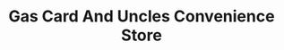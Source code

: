 ---
title: "Gas Card And Uncles Convenience Store"
url: /orla/gas-card-and-uncles-convenience-store/
shop: general
---